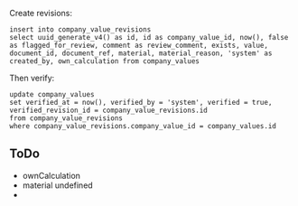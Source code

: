 Create revisions:
```
insert into company_value_revisions
select uuid_generate_v4() as id, id as company_value_id, now(), false as flagged_for_review, comment as review_comment, exists, value, document_id, document_ref, material, material_reason, 'system' as created_by, own_calculation from company_values
```

Then verify:
```
update company_values
set verified_at = now(), verified_by = 'system', verified = true, verified_revision_id = company_value_revisions.id
from company_value_revisions
where company_value_revisions.company_value_id = company_values.id
```


## ToDo
- ownCalculation
- material undefined
- 